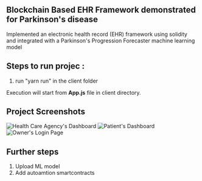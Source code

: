 ## Blockchain Based EHR Framework demonstrated for Parkinson's disease
Implemented an electronic health record (EHR) framework using solidity and integrated with a Parkinson's Progression Forecaster machine learning model


## Steps to run projec : 
1) run "yarn run" in the client folder

Execution will start from __App.js__ file in client directory.

## Project Screenshots
![Health Care Agency's Dashboard](https://i.imgur.com/taY1aOY.png)
![Patient's Dashboard](https://i.imgur.com/7HdPDTj.png)
![Owner's Login Page](https://i.imgur.com/taY1aOY.png)


## Further steps
1) Upload ML model
2) Add autoamtion smartcontracts


